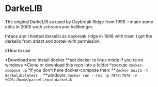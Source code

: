 # DarkeLIB
The original DarkeLIB as used by Daybreak Ridge from 1999. i made some edits in 2005 wuth schroom and hellbringer.

thrace and i hosted darkelib as daybreak ridge in 1998 with traer. i got the darkelib from drizzt and zortek with permission.

#How to use

*Download and install docker
**set docker to linux mode if you're on windows
*Clone or download this repo into a folder
*execute `docker-compose up`
*if you don't have docker-compose then:
**`docker build -t darkelib:latest .`
**windows: `docker run --rmi -p 7878:7878 -v %CD%:/home/parnell/mud darkelib`

